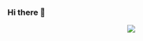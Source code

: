 ### Hi there 👋

<p align="center"><img src="https://github-readme-stats.vercel.app/api?username=xblack-shadow&show_icons=true&hide_border=true&count_private=true&bg_color=2f2f2f&title_color=39ff14&text_color=39ff14&icon_color=39ff14" /></p>

<!--

Here are some ideas to get you started:

- 🔭 I’m currently working on ...
- 🌱 I’m currently learning ...
- 👯 I’m looking to collaborate on ...
- 🤔 I’m looking for help with ...
- 💬 Ask me about ...
- 📫 How to reach me: ...
- 😄 Pronouns: ...
- ⚡ Fun fact: ...

-->
